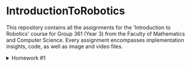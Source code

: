 # IntroductionToRobotics

 This repository contains all the assignments for the 'Introduction to Robotics' course for Group 361 (Year 3) from the Faculty of Mathematics and Computer Science. Every assignment encompasses implementation insights, code, as well as image and video files.

<details>
  <summary> 
    Homework #1 
  </summary> Homework 1 : 

## RGB LED Control with Potentiometers

### Objective
* Interface potentiometers with Arduino to control an RGB LED's individual channels - Red, Green, Blue.
* Learn to harness analog readings from potentiometers and utilize digital electronics techniques for LED control.

### Components Used
* 1 RGB LED 
* 3 potentiometers 
* Resistors and wires as necessary

### Technical Implementation
* Control each RGB channel of the LED using dedicated potentiometers.
* The Arduino interprets the analog readings from the potentiometers and then produces a mapped output to the RGB LED pins for precise color adjustments.

### Documentation & Publishing
* The code related to this project has been uploaded to this repository.
* The repository’s README (which you are currently viewing) contains:
** The project requirements and description.
** A photo of the hardware setup.
** A link to the video showcasing the functionality.
